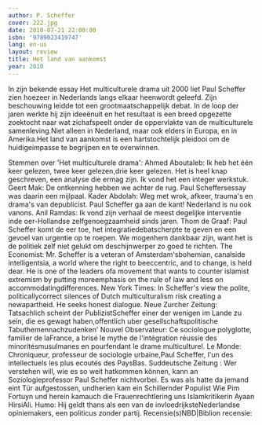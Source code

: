 ```yaml
---
author: P. Scheffer
cover: 222.jpg
date: 2010-07-21 22:00:00
isbn: '9789023419747'
lang: en-us
layout: review
title: Het land van aankomst
year: 2010
---
```

In zijn bekende essay Het multiculturele drama uit 2000 liet Paul Scheffer zien hoezeer in Nederlands langs elkaar heenwordt geleefd. Zijn beschouwing leidde tot een grootmaatschappelijk debat. In de loop der jaren werkte hij zijn ideeënuit en het resultaat is een breed opgezette zoektocht naar wat zichafspeelt onder de oppervlakte van de multiculturele samenleving.Niet alleen in Nederland, maar ook elders in Europa, en in Amerika.Het land van aankomst is een hartstochtelijk pleidooi om de huidigeimpasse te begrijpen en te overwinnen.

Stemmen over 'Het multiculturele drama':
Ahmed Aboutaleb: Ik heb het één keer gelezen, twee keer gelezen,drie keer gelezen. Het is heel knap geschreven, een analyse die ermag zijn. Ik vond het een integer werkstuk.
Geert Mak: De ontkenning hebben we achter de rug. Paul Scheffersessay was daarin een mijlpaal.
Kader Abdolah: Weg met wrok, afkeer, trauma's en drama's van depublicist. Paul Scheffer ga aan de kant! Nederland is nu ook vanons.
Anil Ramdas: Ik vond zijn verhaal de meest degelijke interventie inde oer-Hollandse zelfgenoegzaamheid sinds jaren.
Thom de Graaf: Paul Scheffer komt de eer toe, het integratiedebatscherpte te geven en een gevoel van urgentie op te roepen. We mogenhem dankbaar zijn, want het is de politiek zelf niet gelukt om deschijnwerper zo goed te richten.
The Economist: Mr. Scheffer is a veteran of Amsterdam'sbohemian, canalside intelligentsia, a world where the right to beeccentric, and to change, is held dear. He is one of the leaders ofa movement that wants to counter islamist extremism by putting moreemphasis on the rule of law and less on accommodatingdifferences.
New York Times: In Scheffer's view the polite, politicallycorrect silences of Dutch multiculturalism risk creating a newapartheid. He seeks honest dialogue.
Neue Zurcher Zeitung: Tatsachlich scheint der PublizistScheffer einer der wenigen im Lande zu sein, die es gewagt haben,offentlich uber gesellschaftspolitische Tabuthemennachzudenken'
Nouvel Observateur: Ce sociologue polyglotte, familier de laFrance, a brisé le mythe de l'intégration réussie des minoritésmusulmanes en pourfendant le drame multiculturel.
Le Monde: Chroniqueur, professeur de sociologie urbaine,Paul Scheffer, l'un des intellectuels les plus ecoutés des PaysBas.
Suddeutsche Zeitung : Wer verstehen will, wie es so weit hatkommen können, kann an Soziologieprofessor Paul Scheffer nichtvorbei. Es was als hatte da jemand eint Tür aufgestossen, undherien kam ein Schillernder Populist Wie Pim Fortuyn und herein kamauch die Frauenrechtlering uns Islamkritikerin Ayaan HirsiAli.
Humo: Hij geldt thans als een van de invloedrijksteNederlandse opiniemakers, een politicus zonder partij.
Recensie(s)NBD|Biblion recensie:
